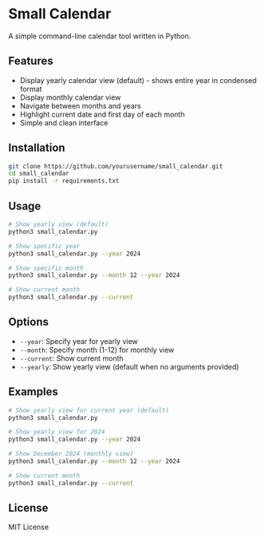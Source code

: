 # Small Calendar

A simple command-line calendar tool written in Python.

## Features

- Display yearly calendar view (default) - shows entire year in condensed format
- Display monthly calendar view
- Navigate between months and years
- Highlight current date and first day of each month
- Simple and clean interface

## Installation

```bash
git clone https://github.com/yourusername/small_calendar.git
cd small_calendar
pip install -r requirements.txt
```

## Usage

```bash
# Show yearly view (default)
python3 small_calendar.py

# Show specific year
python3 small_calendar.py --year 2024

# Show specific month
python3 small_calendar.py --month 12 --year 2024

# Show current month
python3 small_calendar.py --current
```

## Options

- `--year`: Specify year for yearly view
- `--month`: Specify month (1-12) for monthly view
- `--current`: Show current month
- `--yearly`: Show yearly view (default when no arguments provided)

## Examples

```bash
# Show yearly view for current year (default)
python3 small_calendar.py

# Show yearly view for 2024
python3 small_calendar.py --year 2024

# Show December 2024 (monthly view)
python3 small_calendar.py --month 12 --year 2024

# Show current month
python3 small_calendar.py --current
```

## License

MIT License 